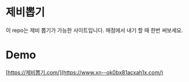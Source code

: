 # 제비뽑기

이 repo는 제비 뽑기가 가능한 사이트입니다. 매점에서 내기 할 때 한번 써보세요.

# Demo

[https://제비뽑기.com/](https://www.xn--ok0bx81acxah1x.com/)
